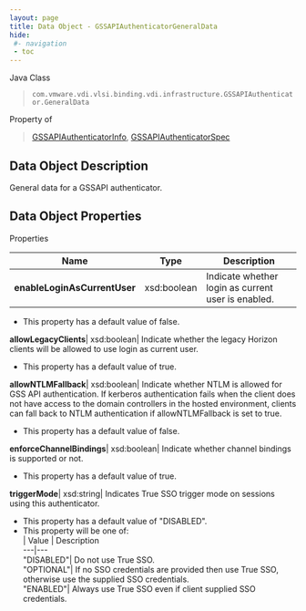 ```yaml
---
layout: page
title: Data Object - GSSAPIAuthenticatorGeneralData
hide:
 #- navigation
 - toc
---
```






Java Class  
> `com.vmware.vdi.vlsi.binding.vdi.infrastructure.GSSAPIAuthenticator.GeneralData`

Property of  
> [GSSAPIAuthenticatorInfo](vdi.infrastructure.GSSAPIAuthenticator.GSSAPIAuthenticatorInfo.md#field_detail), [GSSAPIAuthenticatorSpec](vdi.infrastructure.GSSAPIAuthenticator.GSSAPIAuthenticatorSpec.md#field_detail)


## Data Object Description 

General data for a GSSAPI authenticator. 

## Data Object Properties

Properties

Name |  Type |  Description   
---|---|---  
**enableLoginAsCurrentUser**|  xsd:boolean|  Indicate whether login as current user is enabled.   


  * This property has a default value of false.

  
**allowLegacyClients**|  xsd:boolean|  Indicate whether the legacy Horizon clients will be allowed to use login as current user.   


  * This property has a default value of true.

  
**allowNTLMFallback**|  xsd:boolean|  Indicate whether NTLM is allowed for GSS API authentication. If kerberos authentication fails when the client does not have access to the domain controllers in the hosted environment, clients can fall back to NTLM authentication if allowNTLMFallback is set to true.   


  * This property has a default value of false.

  
**enforceChannelBindings**|  xsd:boolean|  Indicate whether channel bindings is supported or not.   


  * This property has a default value of true.

  
**triggerMode**|  xsd:string|  Indicates True SSO trigger mode on sessions using this authenticator.   


  * This property has a default value of "DISABLED".
  * This property will be one of:  
|  Value |  Description   
---|---  
"DISABLED"| Do not use True SSO.  
"OPTIONAL"| If no SSO credentials are provided then use True SSO, otherwise use the supplied SSO credentials.  
"ENABLED"| Always use True SSO even if client supplied SSO credentials.  

  
  
  

  
  
